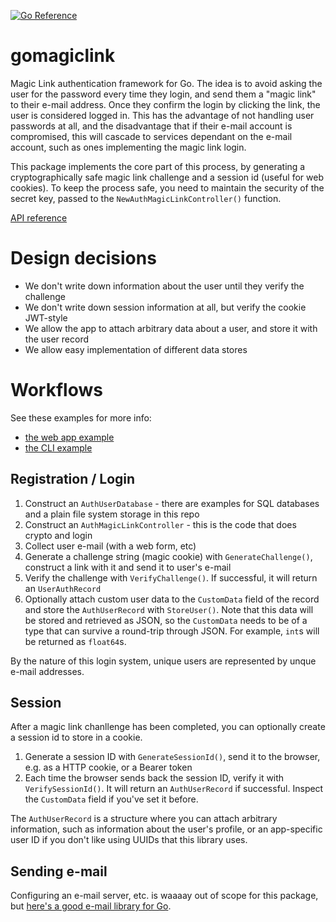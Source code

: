 [![Go Reference](https://pkg.go.dev/badge/github.com/ivoras/gomagiclink.svg)](https://pkg.go.dev/github.com/ivoras/gomagiclink)

# gomagiclink

Magic Link authentication framework for Go. The idea is to avoid asking the user for the password every
time they login, and send them a "magic link" to their e-mail address. Once they confirm the login by
clicking the link, the user is considered logged in. This has the advantage of not handling user
passwords at all, and the disadvantage that if their e-mail account is compromised, this will cascade
to services dependant on the e-mail account, such as ones implementing the magic link login.

This package implements the core part of this process, by generating a cryptographically safe magic link
challenge and a session id (useful for web cookies). To keep the process safe, you need to maintain
the security of the secret key, passed to the `NewAuthMagicLinkController()` function.

[API reference](https://pkg.go.dev/github.com/ivoras/gomagiclink)

# Design decisions

* We don't write down information about the user until they verify the challenge
* We don't write down session information at all, but verify the cookie JWT-style
* We allow the app to attach arbitrary data about a user, and store it with the user record
* We allow easy implementation of different data stores

# Workflows

See these examples for more info:

* [the web app example](cmd/webdemo/)
* [the CLI example](cmd/demo/)

## Registration / Login

1. Construct an `AuthUserDatabase` - there are examples for SQL databases and a plain file system storage in this repo
2. Construct an `AuthMagicLinkController` - this is the code that does crypto and login
3. Collect user e-mail (with a web form, etc)
4. Generate a challenge string (magic cookie) with `GenerateChallenge()`, construct a link with it and send it to user's e-mail
5. Verify the challenge with `VerifyChallenge()`. If successful, it will return an `UserAuthRecord`
6. Optionally attach custom user data to the `CustomData` field of the record and store the `AuthUserRecord` with `StoreUser()`. Note that this data will be stored and retrieved as JSON, so the `CustomData` needs to be of a type that can survive a round-trip through JSON. For example, `int`s will be returned as `float64`s.

By the nature of this login system, unique users are represented by unque e-mail addresses.

## Session

After a magic link chanllenge has been completed, you can optionally create a session id to store in a cookie.

1. Generate a session ID with `GenerateSessionId()`, send it to the browser, e.g. as a HTTP cookie, or a Bearer token
2. Each time the browser sends back the session ID, verify it with `VerifySessionId()`. It will return an `AuthUserRecord` if successful. Inspect the `CustomData` field if you've set it before.

The `AuthUserRecord` is a structure where you can attach arbitrary information, such as information about the user's profile, or an app-specific user ID if you don't like using UUIDs that this library uses.

## Sending e-mail

Configuring an e-mail server, etc. is waaaay out of scope for this package, but
[here's a good e-mail library for Go](https://github.com/jordan-wright/email).
